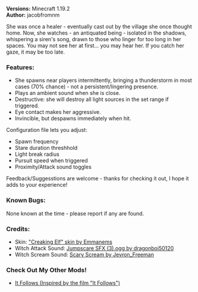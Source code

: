 **Versions:** Minecraft 1.19.2  
**Author:** jacobfromnm

She was once a healer - eventually cast out by the village she once thought home. Now, she watches - an antiquated being - isolated in the shadows, whispering a siren's song, drawn to those who linger for too long in her spaces. You may not see her at first… you may hear her. If you catch her gaze, it may be too late.

### **Features:**

*   She spawns near players intermittently, bringing a thunderstorm in most cases (70% chance) - not a persistent/lingering presence.
*   Plays an ambient sound when she is close.
*   Destructive: she will destroy all light sources in the set range if triggered.
*   Eye contact makes her aggressive.
*   Invincible, but despawns immediately when hit.

Configuration file lets you adjust:

*   Spawn frequency
*   Stare duration threshhold
*   Light break radius
*   Pursuit speed when triggered
*   Proximity/Attack sound toggles

Feedback/Suggesstions are welcome - thanks for checking it out, I hope it adds to your experience!

### **Known Bugs:**

None known at the time - please report if any are found.

### **Credits:**

*   Skin: ["Creaking Elf" skin by Emmanems](https://www.minecraftskins.com/skin/22989785/creaking-elf/)
*   Witch Attack Sound: [Jumpscare SFX (3).ogg by dragonboi50120](https://freesound.org/people/dragonboi50120/sounds/631976/)
*   Witch Scream Sound: [Scary Scream by Jevron\_Freeman](https://freesound.org/people/Jevron_Freeman/sounds/365809/)

### **Check Out My Other Mods!**

*   [It Follows (Inspired by the film "It Follows")](https://modrinth.com/mod/it-follows)